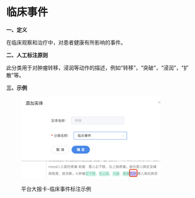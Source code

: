 # 临床事件

**一、定义**

&#x20;   在临床观察和治疗中，对患者健康有所影响的事件。

**二、人工标注原则**

&#x20;   此分类用于对肿瘤转移，浸润等动作的描述，例如“转移”，“突破”，“浸润”，“扩散”等。

**三、示例**

<figure><img src="../../.gitbook/assets/image (14).png" alt="" width="375"><figcaption><p>平台大报卡-临床事件标注示例</p></figcaption></figure>
